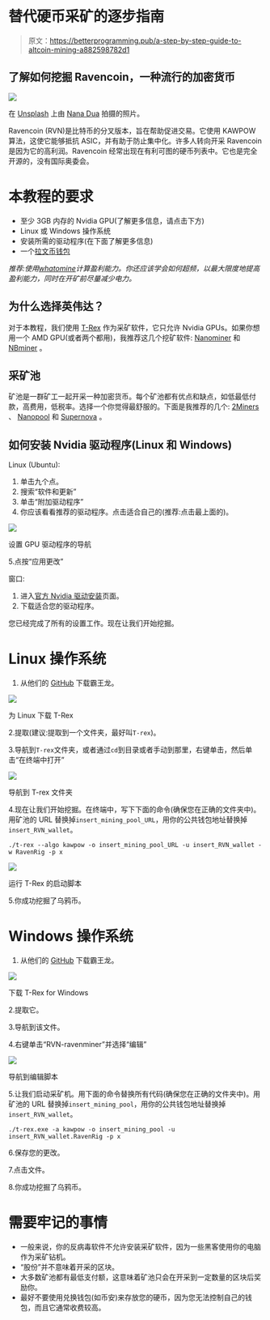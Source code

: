 # 替代硬币采矿的逐步指南

> 原文：<https://betterprogramming.pub/a-step-by-step-guide-to-altcoin-mining-a882598782d1>

## 了解如何挖掘 Ravencoin，一种流行的加密货币

![](img/538cebbf6343945bed4ee57da7bb7dbf.png)

在 [Unsplash](https://unsplash.com?utm_source=medium&utm_medium=referral) 上由 [Nana Dua](https://unsplash.com/@nanadua11?utm_source=medium&utm_medium=referral) 拍摄的照片。

Ravencoin (RVN)是比特币的分叉版本，旨在帮助促进交易。它使用 KAWPOW 算法，这使它能够抵抗 ASIC，并有助于防止集中化。许多人转向开采 Ravencoin 是因为它的高利润。Ravencoin 经常出现在有利可图的硬币列表中。它也是完全开源的，没有国际奥委会。

# 本教程的要求

*   至少 3GB 内存的 Nvidia GPU(了解更多信息，请点击下方)
*   Linux 或 Windows 操作系统
*   安装所需的驱动程序(在下面了解更多信息)
*   一个[拉文币钱包](https://ravencoin.org/wallet/)

*推荐:使用*[*whatomine*](https://whattomine.com/)*计算盈利能力。你还应该学会如何超频，以最大限度地提高盈利能力，同时在开矿前尽量减少电力。*

## 为什么选择英伟达？

对于本教程，我们使用 [T-Rex](https://github.com/trexminer/T-Rex) 作为采矿软件，它只允许 Nvidia GPUs。如果你想用一个 AMD GPU(或者两个都用)，我推荐这几个挖矿软件: [Nanominer](https://github.com/nanopool/nanominer/releases) 和 [NBminer](https://github.com/NebuTech/NBMiner) 。

## 采矿池

矿池是一群矿工一起开采一种加密货币。每个矿池都有优点和缺点，如低最低付款，高费用，低税率。选择一个你觉得最舒服的。下面是我推荐的几个: [2Miners](https://rvn.2miners.com/help) 、 [Nanopool](https://rvn.nanopool.org/?_ga=2.130311436.2001052677.1615654092-1796325078.1614299727) 和 [Supernova](https://rvn.suprnova.cc/index.php) 。

## 如何安装 Nvidia 驱动程序(Linux 和 Windows)

Linux (Ubuntu):

1.  单击九个点。
2.  搜索“软件和更新”
3.  单击“附加驱动程序”
4.  你应该看看推荐的驱动程序。点击适合自己的(推荐:点击最上面的)。

![](img/f8be68a7339dfa6f1f09cb15d3684be6.png)

设置 GPU 驱动程序的导航

5.点按“应用更改”

窗口:

1.  进入[官方 Nvidia 驱动安装](https://www.nvidia.com/en-us/geforce/drivers/)页面。
2.  下载适合您的驱动程序。

您已经完成了所有的设置工作。现在让我们开始挖掘。

# Linux 操作系统

1.  从他们的 [GitHub](https://github.com/trexminer/T-Rex/releases) 下载霸王龙。

![](img/6acad86d172f3c705b6b5702faaeb1dd.png)

为 Linux 下载 T-Rex

2.提取(建议:提取到一个文件夹，最好叫`T-rex`)。

3.导航到`T-rex`文件夹，或者通过`cd`到目录或者手动到那里，右键单击，然后单击“在终端中打开”

![](img/70ac806ae519027051395349a6939d8a.png)

导航到 T-rex 文件夹

4.现在让我们开始挖掘。在终端中，写下下面的命令(确保您在正确的文件夹中)。用矿池的 URL 替换掉`insert_mining_pool_URL`，用你的公共钱包地址替换掉`insert_RVN_wallet`。

```
./t-rex --algo kawpow -o insert_mining_pool_URL -u insert_RVN_wallet -w RavenRig -p x
```

![](img/157f66310838015763e728f7e52d6777.png)

运行 T-Rex 的启动脚本

5.你成功挖掘了乌鸦币。

# Windows 操作系统

1.  从他们的 [GitHub](https://github.com/trexminer/T-Rex/releases) 下载霸王龙。

![](img/943d975acc6dcf496d379d97483d5528.png)

下载 T-Rex for Windows

2.提取它。

3.导航到该文件。

4.右键单击“RVN-ravenminer”并选择“编辑”

![](img/3df95faf5aae600f399a46db1abc32bc.png)

导航到编辑脚本

5.让我们启动采矿机。用下面的命令替换所有代码(确保您在正确的文件夹中)。用矿池的 URL 替换掉`insert_mining_pool`，用你的公共钱包地址替换掉`insert_RVN_wallet`。

```
./t-rex.exe -a kawpow -o insert_mining_pool -u insert_RVN_wallet.RavenRig -p x
```

6.保存您的更改。

7.点击文件。

8.你成功挖掘了乌鸦币。

# **需要牢记的事情**

*   一般来说，你的反病毒软件不允许安装采矿软件，因为一些黑客使用你的电脑作为采矿钻机。
*   “股份”并不意味着开采的区块。
*   大多数矿池都有最低支付额，这意味着矿池只会在开采到一定数量的区块后奖励你。
*   最好不要使用兑换钱包(如币安)来存放您的硬币，因为您无法控制自己的钱包，而且它通常收费较高。